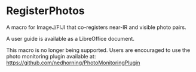 RegisterPhotos
==============

A macro for ImageJ/FIJI that co-registers near-IR and visible photo pairs. 

A user guide is available as a LibreOffice document. 

This macro is no longer being supported. Users are encouraged to use the photo monitoring 
plugin available at: https://github.com/nedhorning/PhotoMonitoringPlugin


